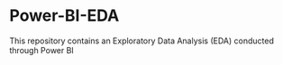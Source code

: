 # Power-BI-EDA
This repository contains an Exploratory Data Analysis (EDA) conducted through Power BI
